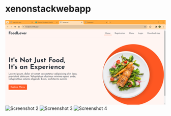 # xenonstackwebapp

![Screenshot 1](https://github.com/mahajan254/xenonstackwebapp/blob/main/Screenshot_20240104_074251.png)
![Screenshot 2](URL_TO_Screenshot_20240104_074309.png)
![Screenshot 3](URL_TO_Screenshot_20240104_074332.png)
![Screenshot 4](URL_TO_Screenshot_20240104_074355.png)
